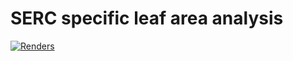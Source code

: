# SERC specific leaf area analysis 
 
 [![Renders](https://github.com/COMPASS-DOE/SLA/workflows/render-rmarkdown/badge.svg)](https://github.com/COMPASS-DOE/SLA/actions)
 
 